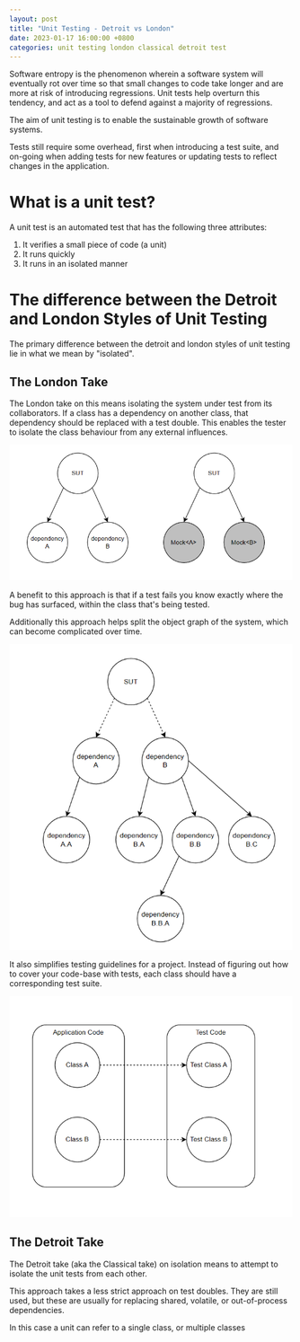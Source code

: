 ```yaml
---
layout: post
title: "Unit Testing - Detroit vs London"
date: 2023-01-17 16:00:00 +0800
categories: unit testing london classical detroit test
---
```


Software entropy is the phenomenon wherein a software system will eventually rot over time so that small changes to code take longer and are more at risk of introducing regressions. Unit tests help overturn this tendency, and act as a tool to defend against a majority of regressions.

The aim of unit testing is to enable the sustainable growth of software systems.

Tests still require some overhead, first when introducing a test suite, and on-going when adding tests for new features or updating tests to reflect changes in the application.

# What is a unit test?

A unit test is an automated test that has the following three attributes: 
1. It verifies a small piece of code (a unit)
2. It runs quickly
3. It runs in an isolated manner

# The difference between the Detroit and London Styles of Unit Testing

The primary difference between the detroit and london styles of unit testing lie in what we mean by "isolated". 

## The London Take

The London take on this means isolating the system under test from its collaborators. If a class has a dependency on another class, that dependency should be replaced with a test double. This enables the tester to isolate the class behaviour from any external influences.

![dependencies become mocks](/assets/2023-01-17-testing/dependencies-become-mocks.PNG)

A benefit to this approach is that if a test fails you know exactly where the bug has surfaced, within the class that's being tested. 

Additionally this approach helps split the object graph of the system, which can become complicated over time.

![break the dependency graph with mocks](/assets/2023-01-17-testing/break-the-dependency-graph.PNG)

It also simplifies testing guidelines for a project. Instead of figuring out how to cover your code-base with tests, each class should have a corresponding test suite.

![every class has a test class](/assets/2023-01-17-testing/every-class-has-a-test-class.PNG)


## The Detroit Take

The Detroit take (aka the Classical take) on isolation means to attempt to isolate the unit tests from each other.

This approach takes a less strict approach on test doubles. They are still used, but these are usually for replacing shared, volatile, or out-of-process dependencies.

In this case a unit can refer to a single class, or multiple classes